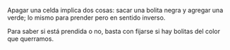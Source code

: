 Apagar una celda implica dos cosas: sacar una bolita negra y agregar una verde; lo mismo para prender pero en sentido inverso.

Para saber si está prendida o no, basta con fijarse si hay bolitas del color que querramos.